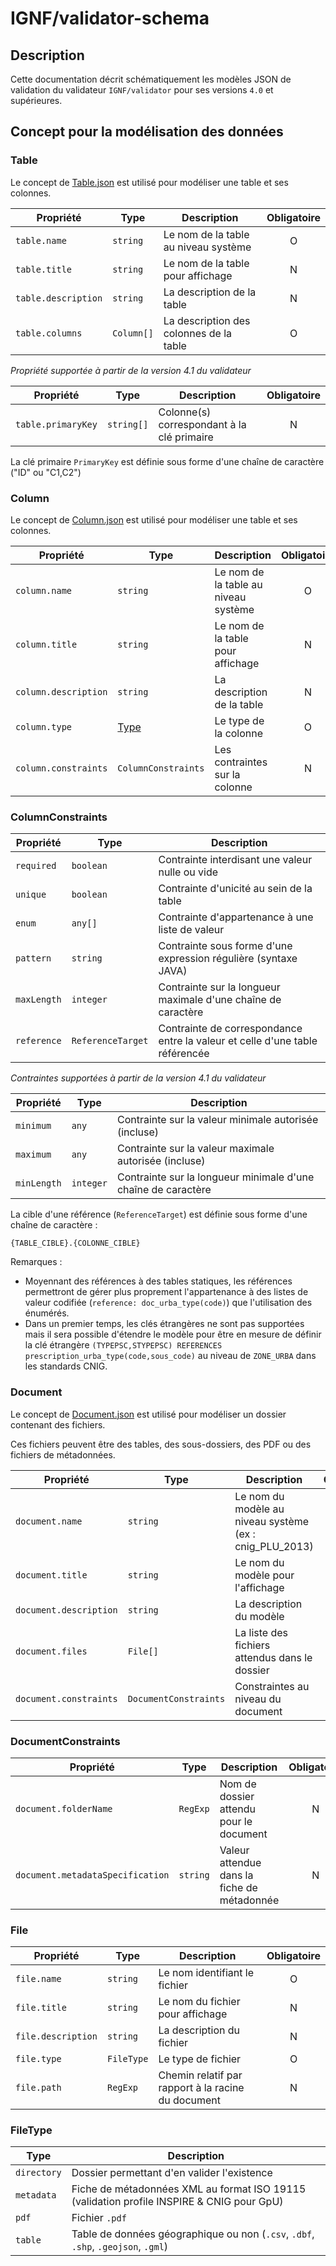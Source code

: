 # IGNF/validator-schema

## Description

Cette documentation décrit schématiquement les modèles JSON de validation du validateur `IGNF/validator` pour ses versions `4.0` et supérieures.

## Concept pour la modélisation des données

### Table

Le concept de [Table.json](Table.json) est utilisé pour modéliser une table et ses colonnes.

| Propriété           | Type              | Description                                  | Obligatoire |
| ------------------- | ----------------- | -------------------------------------------- | :---------: |
| `table.name`        | `string`          | Le nom de la table au niveau système         |      O      |
| `table.title`       | `string`          | Le nom de la table pour affichage            |      N      |
| `table.description` | `string`          | La description de la table                   |      N      |
| `table.columns`     | `Column[]`        | La description des colonnes de la table      |      O      |

_Propriété supportée à partir de la version 4.1 du validateur_

| Propriété           | Type              | Description                                  | Obligatoire |
| ------------------- | ----------------- | -------------------------------------------- | :---------: |
| `table.primaryKey`  | `string[]`        | Colonne(s) correspondant à la clé primaire   |      N      |

La clé primaire `PrimaryKey` est définie sous forme d'une chaîne de caractère ("ID" ou "C1,C2")


### Column

Le concept de [Column.json](Column.json) est utilisé pour modéliser une table et ses colonnes.

| Propriété            | Type                   | Description                          | Obligatoire |
| -------------------- | ---------------------- | ------------------------------------ | :---------: |
| `column.name`        | `string`               | Le nom de la table au niveau système |      O      |
| `column.title`       | `string`               | Le nom de la table pour affichage    |      N      |
| `column.description` | `string`               | La description de la table           |      N      |
| `column.type`        | [Type](types/index.md)          | Le type de la colonne                |      O      |
| `column.constraints` | `ColumnConstraints`    | Les contraintes sur la colonne       |      N      |

### ColumnConstraints

| Propriété   | Type              | Description                                                                  |
| ----------- | ----------------- | ---------------------------------------------------------------------------- |
| `required`  | `boolean`         | Contrainte interdisant une valeur nulle ou vide                              |
| `unique`    | `boolean`         | Contrainte d'unicité au sein de la table                                     |
| `enum`      | `any[]`           | Contrainte d'appartenance à une liste de valeur                              |
| `pattern`   | `string`          | Contrainte sous forme d'une expression régulière (syntaxe JAVA)              |
| `maxLength` | `integer`         | Contrainte sur la longueur maximale d'une chaîne de caractère                |
| `reference` | `ReferenceTarget` | Contrainte de correspondance entre la valeur et celle d'une table référencée |

 _Contraintes supportées à partir de la version 4.1 du validateur_

| Propriété            | Type                   | Description                          |
| -------------------- | ---------------------- | ------------------------------------ |
| `minimum`   | `any`             | Contrainte sur la valeur minimale autorisée (incluse)                        |
| `maximum`   | `any`             | Contrainte sur la valeur maximale autorisée (incluse)                        |
| `minLength` | `integer`         | Contrainte sur la longueur minimale d'une chaîne de caractère                |


La cible d'une référence (`ReferenceTarget`) est définie sous forme d'une chaîne de caractère :

`{TABLE_CIBLE}.{COLONNE_CIBLE}`

Remarques :

* Moyennant des références à des tables statiques, les références permettront de gérer plus proprement l'appartenance à des listes de valeur codifiée (`reference: doc_urba_type(code)`) que l'utilisation des énumérés.
* Dans un premier temps, les clés étrangères ne sont pas supportées mais il sera possible d'étendre le modèle pour être en mesure de définir la clé étrangère `(TYPEPSC,STYPEPSC) REFERENCES prescription_urba_type(code,sous_code)` au niveau de `ZONE_URBA` dans les standards CNIG.


### Document

Le concept de [Document.json](Document.json) est utilisé pour modéliser un dossier contenant des fichiers.

Ces fichiers peuvent être des tables, des sous-dossiers, des PDF ou des fichiers de métadonnées.

| Propriété                | Type                  | Description                                              | Obligatoire |
| ------------------------ | --------------------- | -------------------------------------------------------- | :---------: |
| `document.name`          | `string`              | Le nom du modèle au niveau système (ex : cnig_PLU_2013)  |      O      |
| `document.title`         | `string`              | Le nom du modèle pour l'affichage                        |      N      |
| `document.description`   | `string`              | La description du modèle                                 |      N      |
| `document.files`         | `File[]`              | La liste des fichiers attendus dans le dossier           |      O      |
| `document.constraints`   | `DocumentConstraints` | Constraintes au niveau du document                       |      N      |

### DocumentConstraints

| Propriété                        | Type     | Description                                              | Obligatoire |
| -------------------------------- | -------- | ---------------------------------------------------------| :---------: |
| `document.folderName`            | `RegExp` | Nom de dossier attendu pour le document                  |      N      |
| `document.metadataSpecification` | `string` | Valeur attendue dans la fiche de métadonnée              |      N      |

### File

| Propriété          | Type       | Description                                        | Obligatoire |
| ------------------ | ---------- | -------------------------------------------------- | :---------: |
| `file.name`        | `string`   | Le nom identifiant le fichier                      |      O      |
| `file.title`       | `string`   | Le nom du fichier pour affichage                   |      N      |
| `file.description` | `string`   | La description du fichier                          |      N      |
| `file.type`        | `FileType` | Le type de fichier                                 |      O      |
| `file.path`        | `RegExp`   | Chemin relatif par rapport à la racine du document |      N      |

### FileType

| Type        | Description                                                                               |
| ----------- | ----------------------------------------------------------------------------------------- |
| `directory` | Dossier permettant d'en valider l'existence                                               |
| `metadata`  | Fiche de métadonnées XML au format ISO 19115 (validation profile INSPIRE & CNIG pour GpU) |
| `pdf`       | Fichier `.pdf`                                                                            |
| `table`     | Table de données géographique ou non (`.csv`, `.dbf`, `.shp`, `.geojson`, `.gml`)         |

